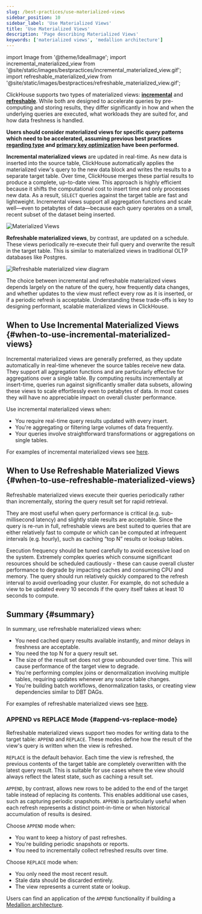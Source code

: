 ```yaml
---
slug: /best-practices/use-materialized-views
sidebar_position: 10
sidebar_label: 'Use Materialized Views'
title: 'Use Materialized Views'
description: 'Page describing Materialized Views'
keywords: ['materialized views', 'medallion architecture']
---
```


import Image from '@theme/IdealImage';
import incremental_materialized_view from '@site/static/images/bestpractices/incremental_materialized_view.gif';
import refreshable_materialized_view from '@site/static/images/bestpractices/refreshable_materialized_view.gif';


ClickHouse supports two types of materialized views: [**incremental**](/materialized-view/incremental-materialized-view) and [**refreshable**](/materialized-view/refreshable-materialized-view). While both are designed to accelerate queries by pre-computing and storing results, they differ significantly in how and when the underlying queries are executed, what workloads they are suited for, and how data freshness is handled.

**Users should consider materialized views for specific query patterns which need to be accelerated, assuming previous best practices [regarding type](/best-practices/select-data-types) and [primary key optimization](/best-practices/choosing-a-primary-key) have been performed.**


**Incremental materialized views** are updated in real-time. As new data is inserted into the source table, ClickHouse automatically applies the materialized view's query to the new data block and writes the results to a separate target table. Over time, ClickHouse merges these partial results to produce a complete, up-to-date view. This approach is highly efficient because it shifts the computational cost to insert time and only processes new data. As a result, `SELECT` queries against the target table are fast and lightweight. Incremental views support all aggregation functions and scale well—even to petabytes of data—because each query operates on a small, recent subset of the dataset being inserted.

<Image img={incremental_materialized_view} size="lg" alt="Materialized Views" />

**Refreshable materialized views**, by contrast, are updated on a schedule. These views periodically re-execute their full query and overwrite the result in the target table. This is similar to materialized views in traditional OLTP databases like Postgres.

<Image img={refreshable_materialized_view} size="lg" alt="Refreshable materialized view diagram"/>

The choice between incremental and refreshable materialized views depends largely on the nature of the query, how frequently data changes, and whether updates to the view must reflect every row as it is inserted, or if a periodic refresh is acceptable. Understanding these trade-offs is key to designing performant, scalable materialized views in ClickHouse.

## When to Use Incremental Materialized Views {#when-to-use-incremental-materialized-views}

Incremental materialized views are generally preferred, as they update automatically in real-time whenever the source tables receive new data. They support all aggregation functions and are particularly effective for aggregations over a single table. By computing results incrementally at insert-time, queries run against significantly smaller data subsets, allowing these views to scale effortlessly even to petabytes of data. In most cases they will have no appreciable impact on overall cluster performance.

Use incremental materialized views when:

- You require real-time query results updated with every insert.
- You're aggregating or filtering large volumes of data frequently.
- Your queries involve straightforward transformations or aggregations on single tables.

For examples of incremental materialized views see [here](/materialized-view/incremental-materialized-view).

## When to Use Refreshable Materialized Views {#when-to-use-refreshable-materialized-views}

Refreshable materialized views execute their queries periodically rather than incrementally, storing the query result set for rapid retrieval. 

They are most useful when query performance is critical (e.g. sub-millisecond latency) and slightly stale results are acceptable. Since the query is re-run in full, refreshable views are best suited to queries that are either relatively fast to compute or which can be computed at infrequent intervals (e.g. hourly), such as caching “top N” results or lookup tables. 

Execution frequency should be tuned carefully to avoid excessive load on the system. Extremely complex queries which consume significant resources should be scheduled cautiously - these can cause overall cluster performance to degrade by impacting caches and consuming CPU and memory. The query should run relatively quickly compared to the refresh interval to avoid overloading your cluster. For example, do not schedule a view to be updated every 10 seconds if the query itself takes at least 10 seconds to compute. 

## Summary {#summary}

In summary, use refreshable materialized views when:

- You need cached query results available instantly, and minor delays in freshness are acceptable.
- You need the top N for a query result set.
- The size of the result set does not grow unbounded over time. This will cause performance of the target view to degrade.
- You're performing complex joins or denormalization involving multiple tables, requiring updates whenever any source table changes.
- You're building batch workflows, denormalization tasks, or creating view dependencies similar to DBT DAGs.

For examples of refreshable materialized views see [here](/materialized-view/refreshable-materialized-view).

### APPEND vs REPLACE Mode {#append-vs-replace-mode}

Refreshable materialized views support two modes for writing data to the target table: `APPEND` and `REPLACE`. These modes define how the result of the view's query is written when the view is refreshed.

`REPLACE` is the default behavior. Each time the view is refreshed, the previous contents of the target table are completely overwritten with the latest query result. This is suitable for use cases where the view should always reflect the latest state, such as caching a result set.

`APPEND`, by contrast, allows new rows to be added to the end of the target table instead of replacing its contents. This enables additional use cases, such as capturing periodic snapshots. `APPEND` is particularly useful when each refresh represents a distinct point-in-time or when historical accumulation of results is desired.

Choose `APPEND` mode when:

- You want to keep a history of past refreshes.
- You're building periodic snapshots or reports.
- You need to incrementally collect refreshed results over time.

Choose `REPLACE` mode when:

- You only need the most recent result.
- Stale data should be discarded entirely.
- The view represents a current state or lookup.

Users can find an application of the `APPEND` functionality if building a [Medallion architecture](https://clickhouse.com/blog/building-a-medallion-architecture-for-bluesky-json-data-with-clickhouse).

